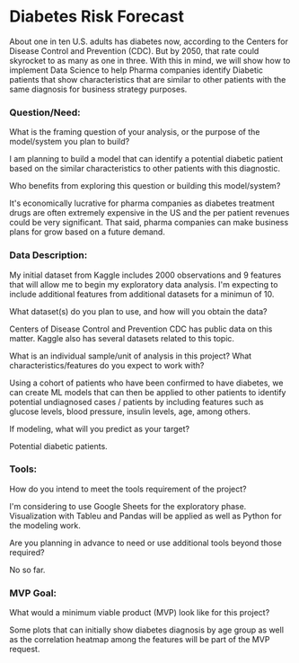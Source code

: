 # Diabetes Risk Forecast
About one in ten U.S. adults has diabetes now, according to the Centers for Disease Control and Prevention (CDC). But by 2050, that rate could skyrocket to as many as one in three. With this in mind, we will show how to implement Data Science to help Pharma companies identify Diabetic patients that show characteristics that are similar to other patients with the same diagnosis for business strategy purposes.

### Question/Need:

What is the framing question of your analysis, or the purpose of the model/system you plan to build?

I am planning to build a model that can identify a potential diabetic patient based on the similar characteristics to other patients with this diagnostic.

Who benefits from exploring this question or building this model/system?

It's economically lucrative for pharma companies as diabetes treatment drugs are often extremely expensive in the US and the per patient revenues could be very significant. That said, pharma companies can make business plans for grow based on a future demand.

### Data Description:

My initial dataset from Kaggle includes 2000 observations and 9 features that will allow me to begin my exploratory data analysis. I'm expecting to include additional features from additional datasets for a minimun of 10.

What dataset(s) do you plan to use, and how will you obtain the data?

Centers of Disease Control and Prevention CDC has public data on this matter. Kaggle also has several datasets related to this topic.

What is an individual sample/unit of analysis in this project? What characteristics/features do you expect to work with?

Using a cohort of patients who have been confirmed to have diabetes, we can create ML models that can then be applied to other patients to identify potential undiagnosed cases / patients by including features such as glucose levels, blood pressure, insulin levels, age, among others.

If modeling, what will you predict as your target?

Potential diabetic patients.

### Tools:

How do you intend to meet the tools requirement of the project?

I'm considering to use Google Sheets for the exploratory phase. Visualization with Tableu and Pandas will be applied as well as Python for the modeling work.

Are you planning in advance to need or use additional tools beyond those required?

No so far.

### MVP Goal:

What would a minimum viable product (MVP) look like for this project?

Some plots that can initially show diabetes diagnosis by age group as well as the correlation heatmap among the features will be part of the MVP request. 
